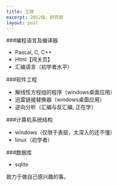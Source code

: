 ```yaml
---
title: 王琛
excerpt: 2012级，研究部
layout: post
---
```

###编程语言及编译器
 - Pascal, C, C++
 - Html【闯关页】
 - 汇编语言（初学者水平）

###软件工程
 - 解线性方程组的程序（windows桌面应用）
 - 迅雷链接替换器（windows桌面应用）
 - 逆向分析（汇编与反汇编, 正在学）

###计算机系统结构
 - windows（仅限于表层，太深入的还不懂）
 - linux（初学者）
 
###数据库
 - sqlite


致力于做自己感兴趣的事。
